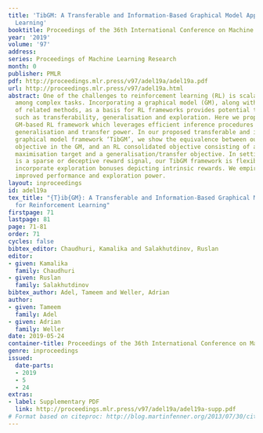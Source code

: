 ```yaml
---
title: 'TibGM: A Transferable and Information-Based Graphical Model Approach for Reinforcement
  Learning'
booktitle: Proceedings of the 36th International Conference on Machine Learning
year: '2019'
volume: '97'
address: 
series: Proceedings of Machine Learning Research
month: 0
publisher: PMLR
pdf: http://proceedings.mlr.press/v97/adel19a/adel19a.pdf
url: http://proceedings.mlr.press/v97/adel19a.html
abstract: One of the challenges to reinforcement learning (RL) is scalable transferability
  among complex tasks. Incorporating a graphical model (GM), along with the rich family
  of related methods, as a basis for RL frameworks provides potential to address issues
  such as transferability, generalisation and exploration. Here we propose a flexible
  GM-based RL framework which leverages efficient inference procedures to enhance
  generalisation and transfer power. In our proposed transferable and information-based
  graphical model framework ‘TibGM’, we show the equivalence between our mutual information-based
  objective in the GM, and an RL consolidated objective consisting of a standard reward
  maximisation target and a generalisation/transfer objective. In settings where there
  is a sparse or deceptive reward signal, our TibGM framework is flexible enough to
  incorporate exploration bonuses depicting intrinsic rewards. We empirically verify
  improved performance and exploration power.
layout: inproceedings
id: adel19a
tex_title: "{T}ib{GM}: A Transferable and Information-Based Graphical Model Approach
  for Reinforcement Learning"
firstpage: 71
lastpage: 81
page: 71-81
order: 71
cycles: false
bibtex_editor: Chaudhuri, Kamalika and Salakhutdinov, Ruslan
editor:
- given: Kamalika
  family: Chaudhuri
- given: Ruslan
  family: Salakhutdinov
bibtex_author: Adel, Tameem and Weller, Adrian
author:
- given: Tameem
  family: Adel
- given: Adrian
  family: Weller
date: 2019-05-24
container-title: Proceedings of the 36th International Conference on Machine Learning
genre: inproceedings
issued:
  date-parts:
  - 2019
  - 5
  - 24
extras:
- label: Supplementary PDF
  link: http://proceedings.mlr.press/v97/adel19a/adel19a-supp.pdf
# Format based on citeproc: http://blog.martinfenner.org/2013/07/30/citeproc-yaml-for-bibliographies/
---
```

